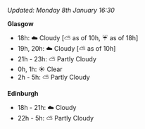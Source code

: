 *Updated: Monday 8th January 16:30*

**Glasgow**

* 18h: :cloud: Cloudy [:partly_sunny: as of 10h, :umbrella: as of 18h]
* 19h, 20h: :cloud: Cloudy [:partly_sunny: as of 10h]
* 21h - 23h: :partly_sunny: Partly Cloudy
* 0h, 1h: :sunny: Clear
* 2h - 5h: :partly_sunny: Partly Cloudy

**Edinburgh**

* 18h - 21h: :cloud: Cloudy
* 22h - 5h: :partly_sunny: Partly Cloudy
